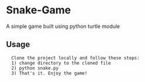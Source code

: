 # Snake-Game
A simple game built using python turtle module

## Usage

```
  Clone the project locally and follow these steps:
  1) change directory to the cloned file 
  2) python snake.py
  3) That's it. Enjoy the game!
```

